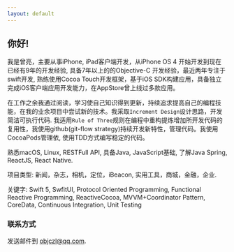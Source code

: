 ```yaml
---
layout: default
---
```


## 你好!

我是曾亮，主要从事iPhone, iPad客户端开发，从iPhone OS 4 开始开发到现在已经有9年的开发经验, 具备7年以上的的Objective-C 开发经验，最近两年专注于swift开发, 熟练使用Cocoa Touch开发框架，基于iOS SDK构建应用，具备独立完成iOS客户端应用开发能力，在AppStore曾上线过多款应用。

在工作之余我通过阅读，学习使自己知识得到更新，持续追求提高自己的编程技能，在我的业余项目中尝试新的技术。我采取`Increment Design`设计思路，开发简洁可执行代码. 我适用`Rule of Three`规则在编程中重构提炼增加所开发代码的复用性，我使用github(git-flow strategy)持续开发新特性，管理代码。我使用CocoaPods管理依, 使用TDD方式编写稳定的代码。

熟悉macOS, Linux, RESTFull API, 具备Java, JavaScript基础, 了解Java Spring, ReactJS, React Native.

项目类型: 新闻，杂志，相机，定位，iBeacon, 实用工具，商城，金融，企业.

关键字: Swift 5, SwfitUI, Protocol Oriented Programming, Functional Reactive
Programming, ReactiveCocoa, MVVM+Coordinator Pattern, CoreData,
Continuous Integration, Unit Testing

### 联系方式

发送邮件到 <a href="mailto:objczl@gmail.com">objczl@qq.com</a>.
